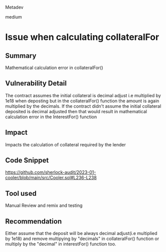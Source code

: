 Metadev

medium

# Issue when calculating collateralFor

## Summary

Mathematical calculation error in collateralFor()

## Vulnerability Detail

The contract assumes the initial collateral is decimal adjust i.e multiplied by 1e18 when deposting but in the collateralFor() function the amount is again multiplied by the decimals. If the contract didn't assume the initial collateral deposited is decimal adjusted then that would result in mathematical calculation error in the InterestFor() function

## Impact

Impacts the calculation of collateral required by the lender

## Code Snippet

https://github.com/sherlock-audit/2023-01-cooler/blob/main/src/Cooler.sol#L236-L238

## Tool used

Manual Review and remix and testing

## Recommendation

Either assume that the deposit will be always decimal adjust(i.e multiplied by 1e18) and remove multipying by "decimals" in collateralFor() function or multiply by the "decimal" in interestFor() function too.
